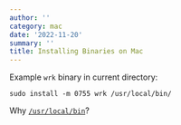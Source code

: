 ```yaml
---
author: ''
category: mac
date: '2022-11-20'
summary: ''
title: Installing Binaries on Mac
---
```


Example `wrk` binary in current directory:

    sudo install -m 0755 wrk /usr/local/bin/

Why [`/usr/local/bin`](where-binaries-should-stay.md)?

